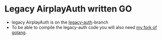 # Legacy AirplayAuth written GO

* legacy AirplayAuth is on the [legacy-auth](https://github.com/arag0re/go-airplay-auth/tree/legacy-auth)-branch
* To be able to compile the legacy-auth code you will also need [my fork of golang](https://github.com/arag0re/go/tree/master).
